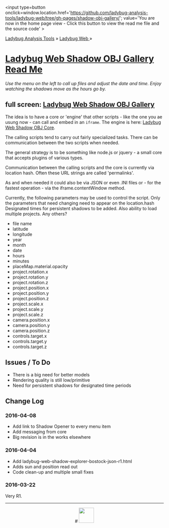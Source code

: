 ﻿
<span style=display:none; >[You are now in a GitHub source code view - click this link to view the home page]
( https://ladybug-analysis-tools.github.io/ladybug-web/shadow-obj-gallery/index.html#readme.md "View file as a web page." ) </span>
<input type=button onclick=window.location.href='https://github.com/ladybug-analysis-tools/ladybug-web/tree/gh-pages/shadow-obj-gallery/'; 
value='You are now in the home page view - Click this button to view the read me file and the source code' >

[Ladybug Analysis Tools]( https://ladybug-analysis-tools.github.io/ ) » [Ladybug Web ]( https://ladybug-analysis-tools.github.io/ladybug-web/ ) »


[Ladybug Web Shadow OBJ Gallery Read Me]( index.html#readme.md )
===

_Use the menu on the left to call up files and adjust the date and time. Enjoy watching the shadows move as the hours go by._


## full screen: [Ladybug Web Shadow OBJ Gallery]( https://ladybug-analysis-tools.github.io/ladybug-web/shadow-obj-gallery/ )

The idea is to have a core or 'engine' that other scripts - like the one you ae usung now - can call and embed in an `iframe`.
The engine is here: [Ladybug Web Shadow OBJ Core]( https://ladybug-analysis-tools.github.io/ladybug-web/shadow-obj-core/ ).

The calling scripts tend to carry out fairly specialized tasks.
There can be communication between the two scripts when needed.

The general strategy is to be something like node.js or jquery - a small core that accepts plugins of various types.

Communication between the calling scripts and the core is currently via location hash.
Often these URL strings are called 'permalinks'.

As and when needed it could also be via JSON or even .INI files or - for the fastest operation - via the iframe.contentWindow method.

Currently, the following parameters may be used to control the script. 
Only the parameters that need changing need to appear on the location.hash
Designated times for persistent shadows to be added. 
Also ability to load multiple projects.
Any others?

* file name
* latitude
* longitude
* year
* month
* date
* hours
* minutes
* placeMap.material.opacity
* project.rotation.x
* project.rotation.y
* project.rotation.z
* project.position.x
* project.position.y
* project.position.z
* project.scale.x
* project.scale.y
* project.scale.z
* camera.position.x
* camera.position.y
* camera.position.z
* controls.target.x
* controls.target.y
* controls.target.z



## Issues / To Do

* There is a big need for better models
* Rendering quality is still low/primitive
* Need for persistent shadows for designated time periods



## Change Log


### 2016-04-08

* Add link to Shadow Opener to every menu item
* Add messaging from core
* Big revision is in the works elsewhere


### 2016-04-04

* Add ladybug-web-shadow-explorer-bostock-json-r1.html
* Adds sun and position read out
* Code clean-up and multiple small fixes

### 2016-03-22

Very R1.

***

<center title="dingbat" >
# <a href=javascript:window.scrollTo(0,0); style=text-decoration:none; ><img src="http://ladybug-analysis-tools.github.io/images/ladybug-logo.png" width=48 ></a>
</center